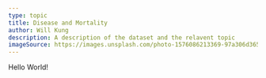 ```yaml
---
type: topic
title: Disease and Mortality
author: Will Kung
description: A description of the dataset and the relavent topic
imageSource: https://images.unsplash.com/photo-1576086213369-97a306d36557?ixlib=rb-4.0.3&ixid=MnwxMjA3fDB8MHxwaG90by1wYWdlfHx8fGVufDB8fHx8&auto=format&fit=crop&w=580&q=80
---
```


Hello World!
